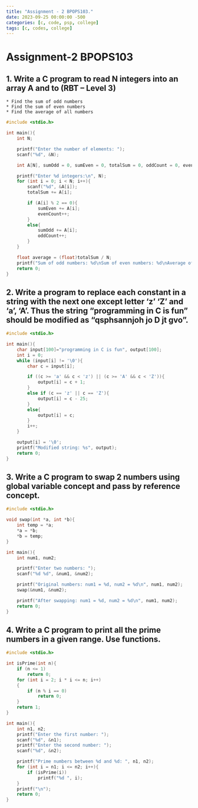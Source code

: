 ```yaml
---
title: "Assignment - 2 BPOPS103."
date: 2023-09-25 00:00:00 -500
categories: [c, code, psp, college]
tags: [c, codes, college]
---
```

# Assignment-2 BPOPS103

## 1.	Write a  C program to read N integers into an array A and to (RBT – Level 3)

    * Find the sum of odd numbers
    * Find the sum of even numbers
    * Find the average of all numbers

```c
#include <stdio.h>

int main(){
    int N;

    printf("Enter the number of elements: ");
    scanf("%d", &N);

    int A[N], sumOdd = 0, sumEven = 0, totalSum = 0, oddCount = 0, evenCount = 0;

    printf("Enter %d integers:\n", N);
    for (int i = 0; i < N; i++){
        scanf("%d", &A[i]);
        totalSum += A[i];

        if (A[i] % 2 == 0){
            sumEven += A[i];
            evenCount++;
        }
        else{
            sumOdd += A[i];
            oddCount++;
        }
    }

    float average = (float)totalSum / N;
    printf("Sum of odd numbers: %d\nSum of even numbers: %d\nAverage of all numbers: %.2f\n", sumOdd, sumEven, average);
    return 0;
}
```

## 2. Write a program to replace each constant in a string with the next one except letter ‘z’ ‘Z’ and ‘a’, ‘A’. Thus the string “programming in C is fun” should be modified as “qsphsannjoh jo D jt gvo”.

```c
#include <stdio.h>

int main(){
    char input[100]="programming in C is fun", output[100];
    int i = 0;
    while (input[i] != '\0'){
        char c = input[i];

        if ((c >= 'a' && c < 'z') || (c >= 'A' && c < 'Z')){
            output[i] = c + 1;
        }
        else if (c == 'z' || c == 'Z'){
            output[i] = c - 25;
        }
        else{
            output[i] = c;
        }
        i++;
    }

    output[i] = '\0';
    printf("Modified string: %s", output);
    return 0;
}
```

## 3. Write a C program to swap 2 numbers using global variable concept and pass by reference concept.

```c
#include <stdio.h>

void swap(int *a, int *b){
    int temp = *a;
    *a = *b;
    *b = temp;
}

int main(){
    int num1, num2;

    printf("Enter two numbers: ");
    scanf("%d %d", &num1, &num2);

    printf("Original numbers: num1 = %d, num2 = %d\n", num1, num2);
    swap(&num1, &num2);

    printf("After swapping: num1 = %d, num2 = %d\n", num1, num2);
    return 0;
}
```

## 4. Write a C program to print all the prime numbers in a given range. Use functions.

```c
#include <stdio.h>

int isPrime(int n){
    if (n <= 1)
        return 0;
    for (int i = 2; i * i <= n; i++)
    {
        if (n % i == 0)
            return 0;
    }
    return 1;
}

int main(){
    int n1, n2;
    printf("Enter the first number: ");
    scanf("%d", &n1);
    printf("Enter the second number: ");
    scanf("%d", &n2);

    printf("Prime numbers between %d and %d: ", n1, n2);
    for (int i = n1; i <= n2; i++){
        if (isPrime(i))
            printf("%d ", i);
    }
    printf("\n");
    return 0;
}
```
